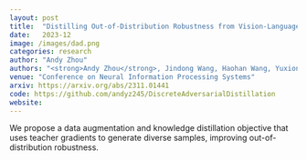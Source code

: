 ```yaml
---
layout: post
title:  "Distilling Out-of-Distribution Robustness from Vision-Language Foundation Models"
date:   2023-12
image: /images/dad.png
categories: research
author: "Andy Zhou"
authors: "<strong>Andy Zhou</strong>, Jindong Wang, Haohan Wang, Yuxiong Wang"
venue: "Conference on Neural Information Processing Systems"
arxiv: https://arxiv.org/abs/2311.01441 
code: https://github.com/andyz245/DiscreteAdversarialDistillation
website: 
---
```

We propose a data augmentation and knowledge distillation objective that uses teacher gradients to generate diverse samples, improving out-of-distribution robustness.
